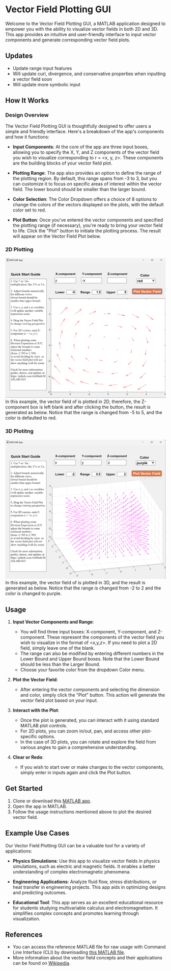 # Vector Field Plotting GUI 
Welcome to the Vector Field Plotting GUI, a MATLAB application designed to empower you with the ability to visualize vector fields in both 2D and 3D. This app provides an intuitive and user-friendly interface to input vector components and generate corresponding vector field plots.

## Updates
- Update range input features
- Will update curl, divergence, and conservative properties when inputting a vector field soon
- Will update more symbolic input

## How It Works
### Design Overview

The Vector Field Plotting GUI is thoughtfully designed to offer users a simple and friendly interface. Here's a breakdown of the app's components and how it functions:

- **Input Components**: At the core of the app are three input boxes, allowing you to specify the X, Y, and Z components of the vector field you wish to visualize corresponding to r = <x, y, z>. These components are the building blocks of your vector field plot.

- **Plotting Range**: The app also provides an option to define the range of the plotting region. By default, this range spans from -3 to 3, but you can customize it to focus on specific areas of interest within the vector field. The lower bound should be smaller than the larger bound.

- **Color Selection**: The Color Dropdown offers a choice of 8 options to change the colors of the vectors displayed on the plots, with the default color set to red.

- **Plot Button**: Once you've entered the vector components and specified the plotting range (if necessary), you're ready to bring your vector field to life. Click the "Plot" button to initiate the plotting process. The result will appear on the Vector Field Plot below.

### 2D Plotting
<img src="demo/vector_field_demo_2d.png" width="600"/>
In this example, the vector field of <y, -x> is plotted in 2D, therefore, the Z-component box is left blank and after clicking the button, the result is generated as below. Notice that the range is changed from -5 to 5, and the color is defaulted to red.


### 3D Plotitng
<img src="demo/vector_field_demo_3d.png" width="600"/>
In this example, the vector field of <x, y, z> is plotted in 3D, and the result is generated as below. Notice that the range is changed from -2 to 2 and the color is changed to purple.

## Usage
1. **Input Vector Components and Range**:
   - You will find three input boxes: X-component, Y-component, and Z-component. These represent the components of the vector field you wish to visualize in the format of <x,y,z>. If you need to plot a 2D field, simply leave one of the blank.
   - The range can also be modified by entering different numbers in the Lower Bound and Upper Bound boxes. Note that the Lower Bound should be less than the Larger Bound.
   - Choose your favorite color from the dropdown Color menu.

2. **Plot the Vector Field**:
   - After entering the vector components and selecting the dimension and color, simply click the "Plot" button. This action will generate the vector field plot based on your input.

3. **Interact with the Plot**:
   - Once the plot is generated, you can interact with it using standard MATLAB plot controls.
   - For 2D plots, you can zoom in/out, pan, and access other plot-specific options.
   - In the case of 3D plots, you can rotate and explore the field from various angles to gain a comprehensive understanding.

4. **Clear or Redo**:
   - If you wish to start over or make changes to the vector components, simply enter in inputs again and click the Plot button.

## Get Started
1. Clone or download this [MATLAB app](vector_field_input_app.mlapp).
2. Open the app in MATLAB.
3. Follow the usage instructions mentioned above to plot the desired vector field.

## Example Use Cases
Our Vector Field Plotting GUI can be a valuable tool for a variety of applications:

- **Physics Simulations**: Use this app to visualize vector fields in physics simulations, such as electric and magnetic fields. It enables a better understanding of complex electromagnetic phenomena.

- **Engineering Applications**: Analyze fluid flow, stress distributions, or heat transfer in engineering projects. This app aids in optimizing designs and predicting outcomes.

- **Educational Tool**: This app serves as an excellent educational resource for students studying multivariable calculus and electromagnetism. It simplifies complex concepts and promotes learning through visualization.

## References
- You can access the reference MATLAB file for raw usage with Command Line Interface (CLI) by downloading [this MATLAB file](vector_field_input_code.m).
- More information about the vector field concepts and their applications can be found on [Wikipedia](https://en.wikipedia.org/wiki/Vector_field).

